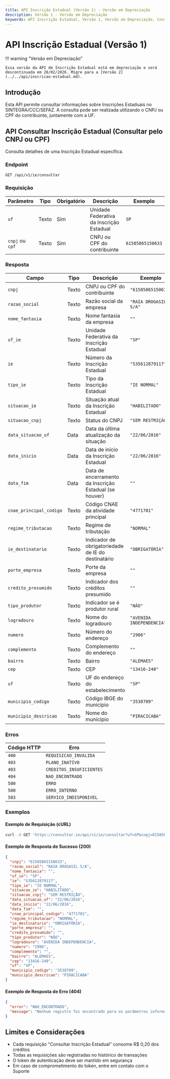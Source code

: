```yaml
---
title: API Inscrição Estadual (Versão 1) - Versão em Depreciação
description: Versão 1 - Versão em Depreciação
keywords: API Inscrição Estadual, Versão 1, Versão em Depreciação, Consultar.IO, Consultar IO
---
```


# API Inscrição Estadual (Versão 1)

!!! warning "Versão em Depreciação"

    Essa versão da API de Inscrição Estadual está em depreciação e será descontinuada em 28/02/2026. Migre para a [Versão 2](../../api/inscricao-estadual.md).

## Introdução

Esta API permite consultar informações sobre Inscrições Estaduais no SINTEGRA/CCC/SEFAZ. A consulta pode ser realizada utilizando o CNPJ ou CPF do contribuinte, juntamente com a UF.

## API Consultar Inscrição Estadual (Consultar pelo CNPJ ou CPF)

Consulta detalhes de uma Inscrição Estadual específica.

### Endpoint

`GET /api/v1/ie/consultar`

### Requisição

| Parâmetro | Tipo | Obrigatório | Descrição | Exemplo |
| --- | --- | --- | --- | --- |
| `uf` | Texto | Sim | Unidade Federativa da Inscrição Estadual | `SP` |
| `cnpj` ou `cpf` | Texto | Sim | CNPJ ou CPF do contribuinte | `61585865150633` |

### Resposta

| Campo | Tipo | Descrição | Exemplo |
| --- | --- | --- | --- |
| `cnpj` | Texto | CNPJ ou CPF do contribuinte | `"61585865150633"` |
| `razao_social` | Texto | Razão social da empresa | `"RAIA DROGASIL S/A"` |
| `nome_fantasia` | Texto | Nome fantasia da empresa | `""` |
| `uf_ie` | Texto | Unidade Federativa da Inscrição Estadual | `"SP"` |
| `ie` | Texto | Número da Inscrição Estadual | `"535612879117"` |
| `tipo_ie` | Texto | Tipo da Inscrição Estadual | `"IE NORMAL"` |
| `situacao_ie` | Texto | Situação atual da Inscrição Estadual | `"HABILITADO"` |
| `situacao_cnpj` | Texto | Status do CNPJ | `"SEM RESTRIÇÃO"` |
| `data_situacao_uf` | Data | Data da última atualização da situação | `"22/06/2016"` |
| `data_inicio` | Data | Data de início da Inscrição Estadual | `"22/06/2016"` |
| `data_fim` | Data | Data de encerramento da Inscrição Estadual (se houver) | `""` |
| `cnae_principal_codigo` | Texto | Código CNAE da atividade principal | `"4771701"` |
| `regime_tributacao` | Texto | Regime de tributação | `"NORMAL"` |
| `ie_destinatario` | Texto | Indicador de obrigatoriedade de IE do destinatário | `"OBRIGATÓRIA"` |
| `porte_empresa` | Texto | Porte da empresa | `""` |
| `credito_presumido` | Texto | Indicador dos créditos presumido | `""` |
| `tipo_produtor` | Texto | Indicador se é produtor rural | `"NÃO"` |
| `logradouro` | Texto | Nome do logradouro | `"AVENIDA INDEPENDENCIA"` |
| `numero` | Texto | Número do endereço | `"2906"` |
| `complemento` | Texto | Complemento do endereço | `""` |
| `bairro` | Texto | Bairro | `"ALEMAES"` |
| `cep` | Texto | CEP | `"13416-240"` |
| `uf` | Texto | UF do endereço do estabelecimento | `"SP"` |
| `municipio_codigo` | Texto | Código IBGE do município | `"3538709"` |
| `municipio_descricao` | Texto | Nome do município | `"PIRACICABA"` |

### Erros

| Código HTTP | Erro                     |
| ----------- | ------------------------ |
| `400`       | `REQUISICAO_INVALIDA`    |
| `403`       | `PLANO_INATIVO`          |
| `403`       | `CREDITOS_INSUFICIENTES` |
| `404`       | `NAO_ENCONTRADO`         |
| `500`       | `ERRO`                   |
| `500`       | `ERRO_INTERNO`           |
| `503`       | `SERVICO_INDISPONIVEL`   |

### Exemplos

#### Exemplo de Requisição (cURL)

```bash
curl -X GET 'https://consultar.io/api/v1/ie/consultar?uf=SP&cnpj=61585865150633' -H 'Authorization: Token <seu-token>'
```

#### Exemplo de Resposta de Sucesso (200)

```json
{
  "cnpj": "61585865150633",
  "razao_social": "RAIA DROGASIL S/A",
  "nome_fantasia": "",
  "uf_ie": "SP",
  "ie": "535612879117",
  "tipo_ie": "IE NORMAL",
  "situacao_ie": "HABILITADO",
  "situacao_cnpj": "SEM RESTRIÇÃO",
  "data_situacao_uf": "22/06/2016",
  "data_inicio": "22/06/2016",
  "data_fim": "",
  "cnae_principal_codigo": "4771701",
  "regime_tributacao": "NORMAL",
  "ie_destinatario": "OBRIGATÓRIA",
  "porte_empresa": "",
  "credito_presumido": "",
  "tipo_produtor": "NÃO",
  "logradouro": "AVENIDA INDEPENDENCIA",
  "numero": "2906",
  "complemento": "",
  "bairro": "ALEMAES",
  "cep": "13416-240",
  "uf": "SP",
  "municipio_codigo": "3538709",
  "municipio_descricao": "PIRACICABA"
}
```

#### Exemplo de Resposta de Erro (404)

```json
{
  "error": "NAO_ENCONTRADO",
  "message": "Nenhum registro foi encontrado para os parâmetros informados."
}
```

## Limites e Considerações

- Cada requisição "Consultar Inscrição Estadual" consome R$ 0,20 dos créditos
- Todas as requisições são registradas no histórico de transações
- O token de autenticação deve ser mantido em segurança
- Em caso de comprometimento do token, entre em contato com o Suporte
